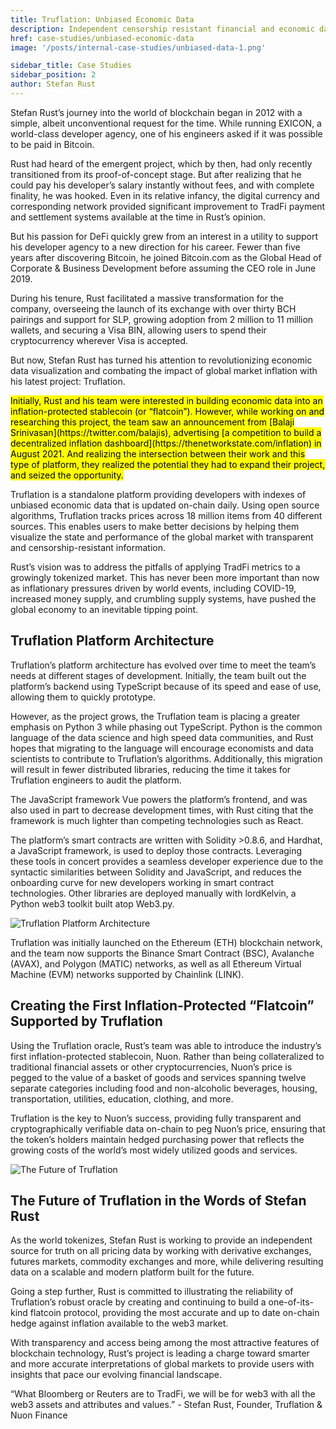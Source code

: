 ```yaml
---
title: Truflation: Unbiased Economic Data
description: Independent censorship resistant financial and economic data on-chain.
href: case-studies/unbiased-economic-data
image: '/posts/internal-case-studies/unbiased-data-1.png'

sidebar_title: Case Studies
sidebar_position: 2
author: Stefan Rust
---
```


Stefan Rust’s journey into the world of blockchain began in 2012 with a simple, albeit unconventional request for the
time. While running EXICON, a world-class developer agency, one of his engineers asked if it was possible to be paid in
Bitcoin.

Rust had heard of the emergent project, which by then, had only recently transitioned from its proof-of-concept stage.
But after realizing that he could pay his developer’s salary instantly without fees, and with complete finality, he was
hooked. Even in its relative infancy, the digital currency and corresponding network provided significant improvement to
TradFi payment and settlement systems available at the time in Rust’s opinion.

But his passion for DeFi quickly grew from an interest in a utility to support his developer agency to a new direction
for his career. Fewer than five years after discovering Bitcoin, he joined Bitcoin.com as the Global Head of Corporate &
Business Development before assuming the CEO role in June 2019.

During his tenure, Rust facilitated a massive transformation for the company, overseeing the launch of its exchange with
over thirty BCH pairings and support for SLP, growing adoption from 2 million to 11 million wallets, and securing a Visa
BIN, allowing users to spend their cryptocurrency wherever Visa is accepted.

But now, Stefan Rust has turned his attention to revolutionizing economic data visualization and combating the impact of
global market inflation with his latest project: Truflation.

<mark>
Initially, Rust and his team were interested in building economic data into an inflation-protected stablecoin (or “flatcoin”). However, while working on and researching this project, the team saw an announcement from [Balaji Srinivasan](https://twitter.com/balajis), advertising [a competition to build a decentralized inflation dashboard](https://thenetworkstate.com/inflation) in August 2021. And realizing the intersection between their work and this type of platform, they realized the potential they had to expand their project, and seized the opportunity.
</mark>

Truflation is a standalone platform providing developers with indexes of unbiased economic data that is updated on-chain
daily. Using open source algorithms, Truflation tracks prices across 18 million items from 40 different sources. This
enables users to make better decisions by helping them visualize the state and performance of the global market with
transparent and censorship-resistant information.

Rust’s vision was to address the pitfalls of applying TradFi metrics to a growingly tokenized market. This has never
been more important than now as inflationary pressures driven by world events, including COVID-19, increased money
supply, and crumbling supply systems, have pushed the global economy to an inevitable tipping point.

## Truflation Platform Architecture

Truflation’s platform architecture has evolved over time to meet the team’s needs at different stages of development.
Initially, the team built out the platform’s backend using TypeScript because of its speed and ease of use, allowing
them to quickly prototype.

However, as the project grows, the Truflation team is placing a greater emphasis on Python 3 while phasing out
TypeScript. Python is the common language of the data science and high speed data communities, and Rust hopes that
migrating to the language will encourage economists and data scientists to contribute to Truflation’s algorithms.
Additionally, this migration will result in fewer distributed libraries, reducing the time it takes for Truflation
engineers to audit the platform.

The JavaScript framework Vue powers the platform’s frontend, and was also used in part to decrease development times,
with Rust citing that the framework is much lighter than competing technologies such as React.

The platform’s smart contracts are written with Solidity >0.8.6, and Hardhat, a JavaScript framework, is used to deploy
those contracts. Leveraging these tools in concert provides a seamless developer experience due to the syntactic
similarities between Solidity and JavaScript, and reduces the onboarding curve for new developers working in smart
contract technologies. Other libraries are deployed manually with lordKelvin, a Python web3 toolkit built atop Web3.py.

![Truflation Platform Architecture](/posts/internal-case-studies/truflation-1.png)

Truflation was initially launched on the Ethereum (ETH) blockchain network, and the team now supports the Binance Smart
Contract (BSC), Avalanche (AVAX), and Polygon (MATIC) networks, as well as all Ethereum Virtual Machine (EVM) networks
supported by Chainlink (LINK).

## Creating the First Inflation-Protected “Flatcoin” Supported by Truflation

Using the Truflation oracle, Rust’s team was able to introduce the industry’s first inflation-protected stablecoin,
Nuon. Rather than being collateralized to traditional financial assets or other cryptocurrencies, Nuon’s price is pegged
to the value of a basket of goods and services spanning twelve separate categories including food and non-alcoholic
beverages, housing, transportation, utilities, education, clothing, and more.

Truflation is the key to Nuon’s success, providing fully transparent and cryptographically verifiable data on-chain to
peg Nuon’s price, ensuring that the token’s holders maintain hedged purchasing power that reflects the growing costs of
the world’s most widely utilized goods and services.

![The Future of Truflation](/posts/internal-case-studies/truflation-2.png)

## The Future of Truflation in the Words of Stefan Rust

As the world tokenizes, Stefan Rust is working to provide an independent source for truth on all pricing data by working
with derivative exchanges, futures markets, commodity exchanges and more, while delivering resulting data on a scalable
and modern platform built for the future.

Going a step further, Rust is committed to illustrating the reliability of Truflation’s robust oracle by creating and
continuing to build a one-of-its-kind flatcoin protocol, providing the most accurate and up to date on-chain hedge
against inflation available to the web3 market.

With transparency and access being among the most attractive features of blockchain technology, Rust’s project is
leading a charge toward smarter and more accurate interpretations of global markets to provide users with insights that
pace our evolving financial landscape.

“What Bloomberg or Reuters are to TradFi, we will be for web3 with all the web3 assets and attributes and values.” -
Stefan Rust, Founder, Truflation & Nuon Finance
